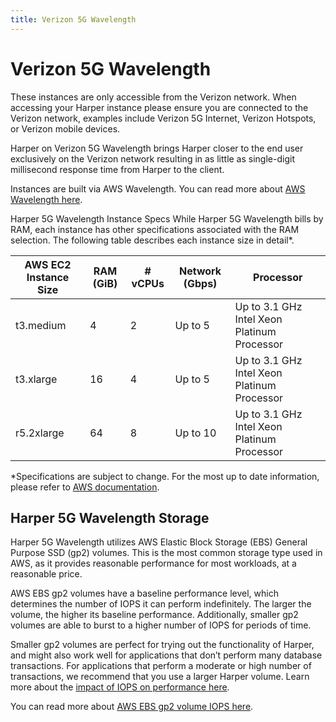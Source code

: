 ```yaml
---
title: Verizon 5G Wavelength
---
```


# Verizon 5G Wavelength

These instances are only accessible from the Verizon network. When accessing your Harper instance please ensure you are connected to the Verizon network, examples include Verizon 5G Internet, Verizon Hotspots, or Verizon mobile devices.

Harper on Verizon 5G Wavelength brings Harper closer to the end user exclusively on the Verizon network resulting in as little as single-digit millisecond response time from Harper to the client.

Instances are built via AWS Wavelength. You can read more about [AWS Wavelength here](https://aws.amazon.com/wavelength/).

Harper 5G Wavelength Instance Specs While Harper 5G Wavelength bills by RAM, each instance has other specifications associated with the RAM selection. The following table describes each instance size in detail\*.

| AWS EC2 Instance Size | RAM (GiB) | # vCPUs | Network (Gbps) | Processor                                   |
| --------------------- | --------- | ------- | -------------- | ------------------------------------------- |
| t3.medium             | 4         | 2       | Up to 5        | Up to 3.1 GHz Intel Xeon Platinum Processor |
| t3.xlarge             | 16        | 4       | Up to 5        | Up to 3.1 GHz Intel Xeon Platinum Processor |
| r5.2xlarge            | 64        | 8       | Up to 10       | Up to 3.1 GHz Intel Xeon Platinum Processor |

\*Specifications are subject to change. For the most up to date information, please refer to [AWS documentation](https://aws.amazon.com/ec2/instance-types/).

## Harper 5G Wavelength Storage

Harper 5G Wavelength utilizes AWS Elastic Block Storage (EBS) General Purpose SSD (gp2) volumes. This is the most common storage type used in AWS, as it provides reasonable performance for most workloads, at a reasonable price.

AWS EBS gp2 volumes have a baseline performance level, which determines the number of IOPS it can perform indefinitely. The larger the volume, the higher its baseline performance. Additionally, smaller gp2 volumes are able to burst to a higher number of IOPS for periods of time.

Smaller gp2 volumes are perfect for trying out the functionality of Harper, and might also work well for applications that don’t perform many database transactions. For applications that perform a moderate or high number of transactions, we recommend that you use a larger Harper volume. Learn more about the [impact of IOPS on performance here](iops-impact).

You can read more about [AWS EBS gp2 volume IOPS here](https://docs.aws.amazon.com/AWSEC2/latest/UserGuide/ebs-volume-types.html#ebsvolumetypes_gp2).
